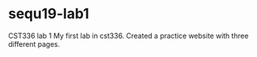 # sequ19-lab1
CST336 lab 1
My first lab in cst336. Created a practice website with three different pages.  
